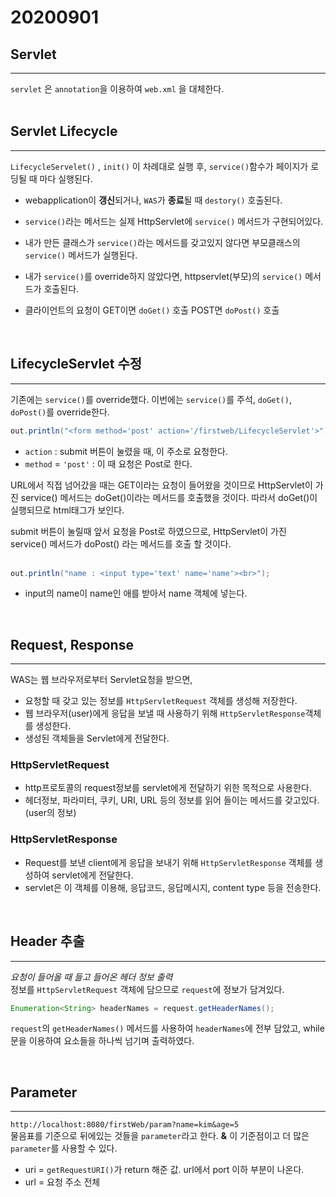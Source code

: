 # 20200901
## Servlet
___
`` servlet `` 은 ``annotation``을 이용하여 `` web.xml `` 을 대체한다.  
<br>

<!--
## 1부터 10까지 출력하기
___
```java
package exam;

import java.io.IOException;
import javax.servlet.ServletException;
import javax.servlet.annotation.WebServlet;
import javax.servlet.http.HttpServlet;
import javax.servlet.http.HttpServletRequest;
import javax.servlet.http.HttpServletResponse;
import java.io.PrintWriter;

@WebServlet("/ttt") //anotation을 이용
// ttt이라는 요청이 들어왔을 때 이 프로그램이 실행되면서 응답할 코드가 만들어지고 그 코드로 응답을 한다.
public class TenServlet extends HttpServlet {
	private static final long serialVersionUID = 1L;
       
    public TenServlet() {
        super();
    }

    // 요청을 하기위한 객체, 요청을 받기위한 객체
	protected void doGet(HttpServletRequest request, HttpServletResponse response) throws ServletException, IOException {
		response.setContentType("text/html;charset=utf-8");
		PrintWriter out = response.getWriter();
		out.println("<h1>1-1까지 출력!</h1>");
		for(int i = 1; i <= 10; i++) {
			out.println(i+"<br>");
		}
		out.close();
	}
}
```  
localhost:8080/firstWeb/ttt 에 생성된다.
<br>
<br>

-->
## Servlet Lifecycle
___
``LifecycleServelet()`` , ``init()`` 이 차례대로 실행 후, ``service()``함수가 페이지가 로딩될 때 마다 실행된다.
<!--
```java
package examples;

import java.io.IOException;
import javax.servlet.ServletConfig;
import javax.servlet.ServletException;
import javax.servlet.annotation.WebServlet;
import javax.servlet.http.HttpServlet;
import javax.servlet.http.HttpServletRequest;
import javax.servlet.http.HttpServletResponse;

@WebServlet("/LifecycleServlet")
public class LifecycleServlet extends HttpServlet {
	private static final long serialVersionUID = 1L;
       
    public LifecycleServlet() {
    	System.out.println("LifecycleServlet 생성!");	// print in console
    }

	public void init(ServletConfig config) throws ServletException {
		System.out.println("init test 호출!");
	}

	public void destroy() {
		System.out.println("destroy 호출!");
	}
	//수정되면 더이상 쓸수없으므로 destroy

	protected void service(HttpServletRequest request, HttpServletResponse response) throws ServletException, IOException {
		System.out.println("service 호출!");
	}
}
```  
-->
* webapplication이 **갱신**되거나, `WAS`가 **종료**될 때 ``destory()`` 호출된다.  

* `service()`라는 메서드는 실제 HttpServlet에 `service()` 메서드가 구현되어있다.

* 내가 만든 클래스가 `service()`라는 메서드를 갖고있지 않다면 부모클래스의 `service()` 메서드가 실행된다.

* 내가 `service()`를 override하지 않았다면, httpservlet(부모)의 `service()` 메서드가 호출된다.

* 클라이언트의 요청이 GET이면 `doGet()` 호출 POST면 `doPost()` 호출  
<br>

## LifecycleServlet 수정
___
기존에는 `service()`를 override했다. 이번에는 `service()`를 주석, `doGet()`, `doPost()`를 override한다.

```java
out.println("<form method='post' action='/firstweb/LifecycleServlet'>");
```
* `action` : submit 버튼이 눌렸을 때, 이 주소로 요청한다.
* `method` = `'post'` : 이 때 요청은 Post로 한다.

URL에서 직접 넘어갔을 때는 GET이라는 요청이 들어왔을 것이므로 HttpServlet이 가진 service() 메서드는 doGet()이라는 메서드를 호출했을 것이다. 따라서 doGet()이 실행되므로 html태그가 보인다.

submit 버튼이 눌릴때 앞서 요청을 Post로 하였으므로, HttpServlet이 가진 service() 메서드가 doPost() 라는 메서드를 호출 할 것이다.  
<br>
``` java
out.println("name : <input type='text' name='name'><br>");
```  
* input의 name이 name인 애를 받아서 name 객체에 넣는다.  
<br>

## Request, Response
___
WAS는 웹 브라우저로부터 Servlet요청을 받으면,
* 요청할 때 갖고 있는 정보를 `HttpServletRequest` 객체를 생성해 저장한다.
* 웹 브라우저(user)에게 응답을 보낼 때 사용하기 위해 `HttpServletResponse`객체를 생성한다.
* 생성된 객체들을 Servlet에게 전달한다.

### HttpServletRequest
* http프로토콜의 request정보를 servlet에게 전달하기 위한 목적으로 사용한다.
* 헤더정보, 파라미터, 쿠키, URI, URL 등의 정보를 읽어 들이는 메서드를 갖고있다. (user의 정보)  

### HttpServletResponse
* Request를 보낸 client에게 응답을 보내기 위해 `HttpServletResponse` 객체를 생성하여 servlet에게 전달한다.
* servlet은 이 객체를 이용해, 응답코드, 응답메시지, content type 등을 전송한다.  
<br>

## Header 추출
___
*요청이 들어올 때 들고 들어온 헤더 정보 출력*  
정보를 `HttpServletRequest` 객체에 담으므로 `request`에 정보가 담겨있다.  
```java 
Enumeration<String> headerNames = request.getHeaderNames();
```
`request`의 `getHeaderNames()` 메서드를 사용하여 `headerNames`에 전부 담았고, while문을 이용하여 요소들을 하나씩 넘기며 출력하였다.  

<!--
```java
package examples;

import java.util.Enumeration;
import java.io.PrintWriter;
import java.io.IOException;
import javax.servlet.ServletException;
import javax.servlet.annotation.WebServlet;
import javax.servlet.http.HttpServlet;
import javax.servlet.http.HttpServletRequest;
import javax.servlet.http.HttpServletResponse;

@WebServlet("/header")
public class HeaderServlet extends HttpServlet {
	private static final long serialVersionUID = 1L;
    public HeaderServlet() {
        super();
    }

    protected void doGet(HttpServletRequest request, HttpServletResponse response) throws ServletException, IOException {
		response.setContentType("text/html");
		PrintWriter out = response.getWriter();
		out.println("<html>");
		out.println("<head><title>form</title></head>");
		out.println("<body>");

		Enumeration<String> headerNames = request.getHeaderNames();
		while(headerNames.hasMoreElements()) {
			String headerName = headerNames.nextElement();
			String headerValue = request.getHeader(headerName);
			out.println(headerName + " : " + headerValue + " <br> ");
		}		
		
		out.println("</body>");
		out.println("</html>");
	}

	protected void doPost(HttpServletRequest request, HttpServletResponse response) throws ServletException, IOException {
		doGet(request, response);
	}
}
```  
-->
<br>

## Parameter
___
`` http://localhost:8080/firstWeb/param?name=kim&age=5 ``  
물음표를 기준으로 뒤에있는 것들을 `parameter`라고 한다. **&** 이 기준점이고 더 많은 `parameter`를 사용할 수 있다.  
* uri = `getRequestURI()`가 return 해준 값. url에서 port 이하 부분이 나온다.
* url = 요청 주소 전체

<!--
```java
package examples;

import java.io.PrintWriter;
import java.io.IOException;
import javax.servlet.ServletException;
import javax.servlet.annotation.WebServlet;
import javax.servlet.http.HttpServlet;
import javax.servlet.http.HttpServletRequest;
import javax.servlet.http.HttpServletResponse;

@WebServlet("/info")
public class InfoServlet extends HttpServlet {
	private static final long serialVersionUID = 1L;
	public InfoServlet() {
        super();
    }
	protected void doGet(HttpServletRequest request, HttpServletResponse response) throws ServletException, IOException {
		response.setContentType("text/html");
		PrintWriter out = response.getWriter();
		out.println("<html>");
		out.println("<head><title>info</title></head>");
		out.println("<body>");

		String uri = request.getRequestURI();
		StringBuffer url = request.getRequestURL();
		String contentPath = request.getContextPath();
		String remoteAddr = request.getRemoteAddr();
		
		out.println("uri : " + uri + "<br>");
		out.println("url : " + url + "<br>");
		out.println("contentPath : " + contentPath + "<br>");
		out.println("remoteAddr : " + remoteAddr + "<br>");
		
		out.println("</body>");
		out.println("</html>");
	}

}

```
-->